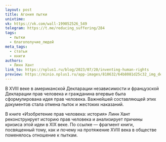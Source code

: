 ```yaml
---
layout: post
title: Агония пытки
unixtime: 
vk: https://vk.com/wall-199052526_549
telegram: https://t.me/reducing_suffering/284
tags:
  - пытки
  - благополучие_людей
meta_tags:
  - статьи
  - книги
authors:
  - Линн Хант
link_to: https://nplus1.ru/blog/2023/07/20/inventing-human-rights
preview: https://minio.nplus1.ru/app-images/810632/64b8081d25c32_img_desktop.jpg
---
```

В XVIII веке в американской Декларации независимости и французской Декларации прав человека и гражданина впервые была сформулирована идея прав человека. Важнейшей составляющей этих документов стала отмена пыток и жестоких наказаний.

В книге «Изобретение прав человека: история» Линн Хант реконструирует историю прав человека и анализирует причины кризиса этой идеи в XIX веке. По ссылке — фрагмент книги, посвященный тому, как и почему на протяжение XVIII века в обществе поменялось отношение к пыткам.